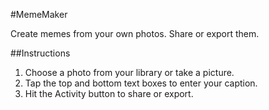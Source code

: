#MemeMaker

Create memes from your own photos. Share or export them.

##Instructions
1. Choose a photo from your library or take a picture.
2. Tap the top and bottom text boxes to enter your caption.
3. Hit the Activity button to share or export.
